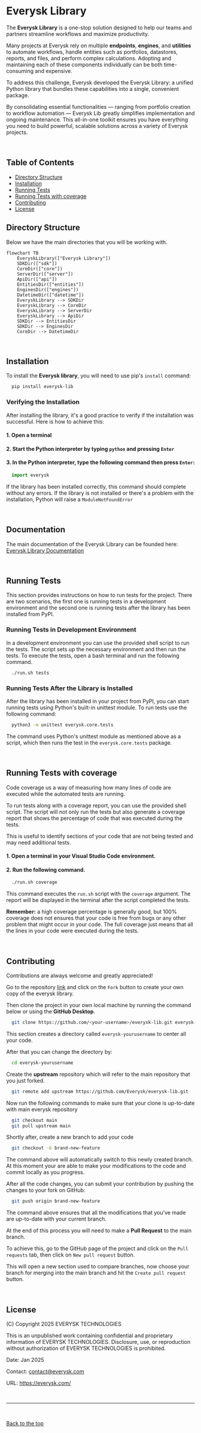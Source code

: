 
# Everysk Library

The **Everysk Library** is a one-stop solution designed to help our teams and partners streamline workflows and maximize productivity.

Many projects at Everysk rely on multiple **endpoints**, **engines**, and **utilities** to automate workflows, handle entities such as portfolios, datastores, reports, and files, and perform complex calculations. Adopting and maintaining each of these components individually can be both time-consuming and expensive.

To address this challenge, Everysk developed the Everysk Library: a unified Python library that bundles these capabilities into a single, convenient package.

By consolidating essential functionalities — ranging from portfolio creation to workflow automation — Everysk Lib greatly simplifies implementation and ongoing maintenance. This all-in-one toolkit ensures you have everything you need to build powerful, scalable solutions across a variety of Everysk projects.

<br>

## Table of Contents

- [Directory Structure](#directory-structure)
- [Installation](#installation)
- [Running Tests](#running-tests)
- [Running Tests with coverage](#running-tests-with-coverage)
- [Contributing](#contributing)
- [License](#license)

## Directory Structure

Below we have the main directories that you will be working with.

```mermaid
flowchart TB
    EveryskLibrary(["Everysk Library"])
    SDKDir(["sdk"])
    CoreDir(["core"])
    ServerDir(["server"])
    ApiDir(["api"])
    EntitiesDir(["entities"])
    EnginesDir(["engines"])
    DatetimeDir(["datetime"])
    EveryskLibrary --> SDKDir
    EveryskLibrary --> CoreDir
    EveryskLibrary --> ServerDir
    EveryskLibrary --> ApiDir
    SDKDir --> EntitiesDir
    SDKDir --> EnginesDir
    CoreDir --> DatetimeDir
```

<br>

## Installation

To install the **Everysk library**, you will need to use pip's `install` command:

```bash
  pip install everysk-lib
```

### Verifying the Installation

After installing the library, it's a good practice to verify if the installation was successful. Here is how to achieve this:

#### 1. Open a terminal

#### 2. Start the Python interpreter by typing `python` and pressing `Enter`

#### 3. In the Python interpreter, type the following command then press `Enter`:

```python
  import everysk
```

If the library has been installed correctly, this command should complete without any errors. If the library is not installed or there's a problem with the installation, Python will raise a `ModuleNotFoundError`

<br>

## Documentation

The main documentation of the Everysk Library can be founded here: [Everysk Library Documentation](docs/README.md)

<br>

## Running Tests

This section provides instructions on how to run tests for the project. There are two scenarios, the first one is running tests in a development environment and the second one is running tests after the library has been installed from PyPI.

### Running Tests in Development Environment

In a development environment you can use the provided shell script to run the tests. The script sets up the necessary environment and then run the tests. To execute the tests, open a bash terminal and run the following command.

```bash
  ./run.sh tests
```

### Running Tests After the Library is Installed

After the library has been installed in your project from PyPI, you can start running tests using Python's built-in unittest module. To run tests use the following command:


```bash
  python3 -m unittest everysk.core.tests
```

The command uses Python's unittest module as mentioned above as a script, which then runs the test in the `everysk.core.tests` package.

<br>

## Running Tests with coverage

Code coverage us a way of measuring how many lines of code are executed while the automated tests are running.

To run tests along with a coverage report, you can use the provided shell script. The script will not only run the tests but also generate a coverage report that shows the percentage of code that was executed during the tests.

This is useful to identify sections of your code that are not being tested and may need additional tests.

#### 1. Open a terminal in your Visual Studio Code environment.

#### 2. Run the following command.

```bash
  ./run.sh coverage
```

This command executes the `run.sh` script with the `coverage` argument. The report will be displayed in the terminal after the script completed the tests.

**Remember:** a high coverage percentage is generally good, but 100% coverage does not ensures that your code is free from bugs or any other problem that might occur in your code. The full coverage just means that all the lines in your code were executed during the tests.

<br>

## Contributing

Contributions are always welcome and greatly appreciated!

Go to the repository [link](https://github.com/Everysk/everysk-lib) and click on the `Fork` button to create your own copy of the everysk library.

Then clone the project in your own local machine by running the command below or using the **GitHub Desktop**.

```bash
  git clone https://github.com/<your-username>/everysk-lib.git everysk-yourusername
```

This section creates a directory called `everysk-yourusername` to center all your code.

After that you can change the directory by:

```bash
  cd everysk-yourusername
```

Create the **upstream** repository which will refer to the main repository that you just forked.

```bash
  git remote add upstream https://github.com/Everysk/everysk-lib.git
```

Now run the following commands to make sure that your clone is up-to-date with main everysk repository

```bash
  git checkout main
  git pull upstream main
```

Shortly after, create a new branch to add your code

```bash
  git checkout -b brand-new-feature
```

The command above will automatically switch to this newly created branch. At this moment your are able to make your modifications to the code and commit locally as you progress.

After all the code changes, you can submit your contribution by pushing the changes to your fork on GitHub:

```bash
  git push origin brand-new-feature
```

The command above ensures that all the modifications that you've made are up-to-date with your current branch.

At the end of this process you will need to make a **Pull Request** to the main branch.

To achieve this, go to the GitHub page of the project and click on the `Pull requests` tab, then click on `New pull request` button.

This will open a new section used to compare branches, now choose your branch for merging into the main branch and hit the `Create pull request` button.

<br>

## License

(C) Copyright 2025 EVERYSK TECHNOLOGIES

This is an unpublished work containing confidential and proprietary
information of EVERYSK TECHNOLOGIES. Disclosure, use, or reproduction
without authorization of EVERYSK TECHNOLOGIES is prohibited.

Date: Jan 2025

Contact: contact@everysk.com

URL: https://everysk.com/


<br>
<hr>
<br>

[Back to the top](#everysk-library)
